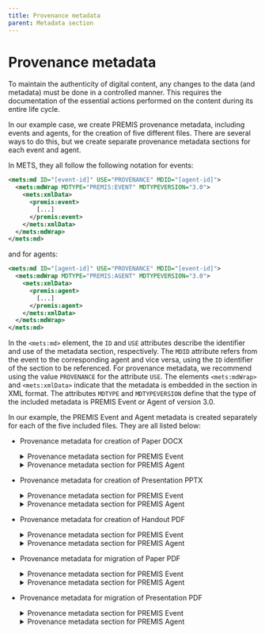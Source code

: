 ```yaml
---
title: Provenance metadata
parent: Metadata section
---
```

# Provenance metadata

To maintain the authenticity of digital content, any changes to the data (and metadata) must be done in a controlled manner. This requires the documentation of the essential actions performed on the content during its entire life cycle.

In our example case, we create PREMIS provenance metadata, including events and agents, for the creation of five different files. There are several ways to do this, but we create separate provenance metadata sections for each event and agent.

In METS, they all follow the following notation for events:

```xml
<mets:md ID="[event-id]" USE="PROVENANCE" MDID="[agent-id]">
  <mets:mdWrap MDTYPE="PREMIS:EVENT" MDTYPEVERSION="3.0">
    <mets:xmlData>
      <premis:event>
        [...]
      </premis:event>            
    </mets:xmlData>
  </mets:mdWrap>
</mets:md>
```

and for agents:

```xml
<mets:md ID="[agent-id]" USE="PROVENANCE" MDID="[event-id]">
  <mets:mdWrap MDTYPE="PREMIS:AGENT" MDTYPEVERSION="3.0">
    <mets:xmlData>
      <premis:agent>
        [...]
      </premis:agent>
    </mets:xmlData>
  </mets:mdWrap>
</mets:md>
```

In the `<mets:md>` element, the `ID` and `USE` attributes describe the identifier and use of the metadata section, respectively. The `MDID` attribute refers from the event to the corresponding agent and vice versa, using the `ID` identifier of the section to be referenced. For provenance metadata, we recommend using the value `PROVENANCE` for the attribute `USE`. The elements `<mets:mdWrap>` and `<mets:xmlData>` indicate that the metadata is embedded in the section in XML format. The attributes `MDTYPE` and `MDTYPEVERSION` define that the type of the included metadata is PREMIS Event or Agent of version 3.0.

In our example, the PREMIS Event and Agent metadata is created separately for each of the five included files. They are all listed below:

- Provenance metadata for creation of Paper DOCX

    <details markdown="block">

    <summary>Provenance metadata section for PREMIS Event</summary>

    ```xml
    <mets:md ID="event-001" USE="PROVENANCE" MDID="agent-001">
      <mets:mdWrap MDTYPE="PREMIS:EVENT" MDTYPEVERSION="3.0">
        <mets:xmlData>
          <premis:event>
            <premis:eventIdentifier>
              <premis:eventIdentifierType>local</premis:eventIdentifierType>
              <premis:eventIdentifierValue>event-001</premis:eventIdentifierValue>
            </premis:eventIdentifier>
            <premis:eventType authority="premisEventType" authorityURI="http://id.loc.gov/vocabulary/preservation/eventType" valueURI="http://id.loc.gov/vocabulary/preservation/eventType/cre">creation</premis:eventType>
            <premis:eventDateTime>2021-12-01T15:05</premis:eventDateTime>
            <premis:eventDetailInformation>
              <premis:eventDetail>Object created with Microsoft Office Word</premis:eventDetail>
            </premis:eventDetailInformation>
            <premis:linkingAgentIdentifier>
              <premis:linkingAgentIdentifierType>local</premis:linkingAgentIdentifierType>
              <premis:linkingAgentIdentifierValue>agent-001</premis:linkingAgentIdentifierValue>
              <premis:linkingAgentRole authority="premisEventRelatedAgentRole" authorityURI="http://id.loc.gov/vocabulary/preservation/eventRelatedAgentRole" valueURI="http://id.loc.gov/vocabulary/preservation/eventRelatedAgentRole/exe">executing program</premis:linkingAgentRole>
            </premis:linkingAgentIdentifier>
          </premis:event>            
        </mets:xmlData>
      </mets:mdWrap>
    </mets:md>
    ```

    </details>

    <details markdown="block">

    <summary>Provenance metadata section for PREMIS Agent</summary>

    ```xml
    <mets:md ID="agent-001" USE="PROVENANCE" MDID="event-001">
      <mets:mdWrap MDTYPE="PREMIS:AGENT" MDTYPEVERSION="3.0">
        <mets:xmlData>
          <premis:agent>
            <premis:agentIdentifier>
              <premis:agentIdentifierType>local</premis:agentIdentifierType>
              <premis:agentIdentifierValue>agent-001</premis:agentIdentifierValue>
            </premis:agentIdentifier>
            <premis:agentName>Microsoft Office Word</premis:agentName>
            <premis:agentType authority="premisAgentType" authorityURI="http://id.loc.gov/vocabulary/preservation/agentType" valueURI="http://id.loc.gov/vocabulary/preservation/agentType/sof">software</premis:agentType>
            <premis:linkingEventIdentifier>
              <premis:linkingEventIdentifierType>local</premis:linkingEventIdentifierType>
              <premis:linkingEventIdentifierValue>event-001</premis:linkingEventIdentifierValue>
            </premis:linkingEventIdentifier>
          </premis:agent>
        </mets:xmlData>
      </mets:mdWrap>
    </mets:md>
    ```

    </details>

- Provenance metadata for creation of Presentation PPTX

    <details markdown="block">

    <summary>Provenance metadata section for PREMIS Event</summary>

    ```xml
    <mets:md ID="event-002" USE="PROVENANCE" MDID="agent-002">
      <mets:mdWrap MDTYPE="PREMIS:EVENT" MDTYPEVERSION="3.0">
        <mets:xmlData>
          <premis:event>
            <premis:eventIdentifier>
              <premis:eventIdentifierType>local</premis:eventIdentifierType>
              <premis:eventIdentifierValue>event-002</premis:eventIdentifierValue>
            </premis:eventIdentifier>
            <premis:eventType authority="premisEventType" authorityURI="http://id.loc.gov/vocabulary/preservation/eventType" valueURI="http://id.loc.gov/vocabulary/preservation/eventType/cre">creation</premis:eventType>
            <premis:eventDateTime>2023-09-15T23:02</premis:eventDateTime>
            <premis:eventDetailInformation>
              <premis:eventDetail>Object created with Microsoft Office Powerpoint</premis:eventDetail>
            </premis:eventDetailInformation>
            <premis:linkingAgentIdentifier>
              <premis:linkingAgentIdentifierType>local</premis:linkingAgentIdentifierType>
              <premis:linkingAgentIdentifierValue>agent-002</premis:linkingAgentIdentifierValue>
              <premis:linkingAgentRole authority="premisEventRelatedAgentRole" authorityURI="http://id.loc.gov/vocabulary/preservation/eventRelatedAgentRole" valueURI="http://id.loc.gov/vocabulary/preservation/eventRelatedAgentRole/exe">executing program</premis:linkingAgentRole>
            </premis:linkingAgentIdentifier>
          </premis:event>            
        </mets:xmlData>
      </mets:mdWrap>
    </mets:md>
    ```

    </details>

    <details markdown="block">

    <summary>Provenance metadata section for PREMIS Agent</summary>

    ```xml
    <mets:md ID="agent-002" USE="PROVENANCE" MDID="event-002">
      <mets:mdWrap MDTYPE="PREMIS:AGENT" MDTYPEVERSION="3.0">
        <mets:xmlData>
          <premis:agent>
            <premis:agentIdentifier>
              <premis:agentIdentifierType>local</premis:agentIdentifierType>
              <premis:agentIdentifierValue>agent-002</premis:agentIdentifierValue>
            </premis:agentIdentifier>
            <premis:agentName>Microsoft Office Powerpoint</premis:agentName>
            <premis:agentType authority="premisAgentType" authorityURI="http://id.loc.gov/vocabulary/preservation/agentType" valueURI="http://id.loc.gov/vocabulary/preservation/agentType/sof">software</premis:agentType>
            <premis:linkingEventIdentifier>
              <premis:linkingEventIdentifierType>local</premis:linkingEventIdentifierType>
              <premis:linkingEventIdentifierValue>event-002</premis:linkingEventIdentifierValue>
            </premis:linkingEventIdentifier>
          </premis:agent>
        </mets:xmlData>
      </mets:mdWrap>
    </mets:md>
    ```

    </details>

- Provenance metadata for creation of Handout PDF

    <details markdown="block">

    <summary>Provenance metadata section for PREMIS Event</summary>      

    ```xml
    <mets:md ID="event-003" USE="PROVENANCE" MDID="agent-003">
      <mets:mdWrap MDTYPE="PREMIS:EVENT" MDTYPEVERSION="3.0">
        <mets:xmlData>
          <premis:event>
            <premis:eventIdentifier>
              <premis:eventIdentifierType>local</premis:eventIdentifierType>
              <premis:eventIdentifierValue>event-003</premis:eventIdentifierValue>
            </premis:eventIdentifier>
            <premis:eventType authority="premisEventType" authorityURI="http://id.loc.gov/vocabulary/preservation/eventType" valueURI="http://id.loc.gov/vocabulary/preservation/eventType/cre">creation</premis:eventType>
            <premis:eventDateTime>2023-09-19T16:09:15</premis:eventDateTime>
            <premis:eventDetailInformation>
              <premis:eventDetail>Object created from Microsoft Word for Windows</premis:eventDetail>
            </premis:eventDetailInformation>
            <premis:linkingAgentIdentifier>
              <premis:linkingAgentIdentifierType>local</premis:linkingAgentIdentifierType>
              <premis:linkingAgentIdentifierValue>agent-003</premis:linkingAgentIdentifierValue>
              <premis:linkingAgentRole authority="premisEventRelatedAgentRole" authorityURI="http://id.loc.gov/vocabulary/preservation/eventRelatedAgentRole" valueURI="http://id.loc.gov/vocabulary/preservation/eventRelatedAgentRole/exe">executing program</premis:linkingAgentRole>
            </premis:linkingAgentIdentifier>
          </premis:event>            
        </mets:xmlData>
      </mets:mdWrap>
    </mets:md>
    ```

    </details>

    <details markdown="block">

    <summary>Provenance metadata section for PREMIS Agent</summary>

    ```xml
    <mets:md ID="agent-003" USE="PROVENANCE" MDID="event-003">
      <mets:mdWrap MDTYPE="PREMIS:AGENT" MDTYPEVERSION="3.0">
        <mets:xmlData>
          <premis:agent>
            <premis:agentIdentifier>
              <premis:agentIdentifierType>local</premis:agentIdentifierType>
              <premis:agentIdentifierValue>agent-003</premis:agentIdentifierValue>
            </premis:agentIdentifier>
            <premis:agentName>Microsoft Word</premis:agentName>
            <premis:agentType authority="premisAgentType" authorityURI="http://id.loc.gov/vocabulary/preservation/agentType" valueURI="http://id.loc.gov/vocabulary/preservation/agentType/sof">software</premis:agentType>
            <premis:linkingEventIdentifier>
              <premis:linkingEventIdentifierType>local</premis:linkingEventIdentifierType>
              <premis:linkingEventIdentifierValue>event-003</premis:linkingEventIdentifierValue>
            </premis:linkingEventIdentifier>
          </premis:agent>
        </mets:xmlData>
      </mets:mdWrap>
    </mets:md>
    ```

    </details>

- Provenance metadata for migration of Paper PDF

    <details markdown="block">

    <summary>Provenance metadata section for PREMIS Event</summary>

    ```xml
    <mets:md ID="event-004" USE="PROVENANCE" MDID="agent-004">
      <mets:mdWrap MDTYPE="PREMIS:EVENT" MDTYPEVERSION="3.0">
        <mets:xmlData>
          <premis:event>
            <premis:eventIdentifier>
              <premis:eventIdentifierType>local</premis:eventIdentifierType>
              <premis:eventIdentifierValue>event-004</premis:eventIdentifierValue>
            </premis:eventIdentifier>
            <premis:eventType authority="premisEventType" authorityURI="http://id.loc.gov/vocabulary/preservation/eventType" valueURI="http://id.loc.gov/vocabulary/preservation/eventType/mig">migration</premis:eventType>
            <premis:eventDateTime>2023-11-01T19:52:59</premis:eventDateTime>
            <premis:eventDetailInformation>
              <premis:eventDetail>Object migrated from Microsoft Word for Windows to Acrobat PDF 1.4 - Portable Document Format</premis:eventDetail>
            </premis:eventDetailInformation>
            <premis:linkingAgentIdentifier>
              <premis:linkingAgentIdentifierType>local</premis:linkingAgentIdentifierType>
              <premis:linkingAgentIdentifierValue>agent-004</premis:linkingAgentIdentifierValue>
              <premis:linkingAgentRole authority="premisEventRelatedAgentRole" authorityURI="http://id.loc.gov/vocabulary/preservation/eventRelatedAgentRole" valueURI="http://id.loc.gov/vocabulary/preservation/eventRelatedAgentRole/exe">executing program</premis:linkingAgentRole>
            </premis:linkingAgentIdentifier>
          </premis:event>            
        </mets:xmlData>
      </mets:mdWrap>
    </mets:md>
    ```

    </details>

    <details markdown="block">

    <summary>Provenance metadata section for PREMIS Agent</summary>

    ```xml
    <mets:md ID="agent-004" USE="PROVENANCE" MDID="event-004">
      <mets:mdWrap MDTYPE="PREMIS:AGENT" MDTYPEVERSION="3.0">
        <mets:xmlData>
          <premis:agent>
            <premis:agentIdentifier>
              <premis:agentIdentifierType>local</premis:agentIdentifierType>
              <premis:agentIdentifierValue>agent-004</premis:agentIdentifierValue>
            </premis:agentIdentifier>
            <premis:agentName>macOS Version 12.6.8 (Build 21G725) Quartz PDFContext</premis:agentName>
            <premis:agentType authority="premisAgentType" authorityURI="http://id.loc.gov/vocabulary/preservation/agentType" valueURI="http://id.loc.gov/vocabulary/preservation/agentType/sof">software</premis:agentType>
            <premis:linkingEventIdentifier>
              <premis:linkingEventIdentifierType>local</premis:linkingEventIdentifierType>
              <premis:linkingEventIdentifierValue>event-004</premis:linkingEventIdentifierValue>
            </premis:linkingEventIdentifier>
          </premis:agent>
        </mets:xmlData>
      </mets:mdWrap>
    </mets:md>
    ```

    </details>

- Provenance metadata for migration of Presentation PDF

    <details markdown="block">

    <summary>Provenance metadata section for PREMIS Event</summary>

    ```xml
    <mets:md ID="event-005" USE="PROVENANCE" MDID="agent-005">
      <mets:mdWrap MDTYPE="PREMIS:EVENT" MDTYPEVERSION="3.0">
        <mets:xmlData>
          <premis:event>
            <premis:eventIdentifier>
              <premis:eventIdentifierType>local</premis:eventIdentifierType>
              <premis:eventIdentifierValue>event-005</premis:eventIdentifierValue>
            </premis:eventIdentifier>
            <premis:eventType authority="premisEventType" authorityURI="http://id.loc.gov/vocabulary/preservation/eventType" valueURI="http://id.loc.gov/vocabulary/preservation/eventType/mig">migration</premis:eventType>
            <premis:eventDateTime>2023-09-15T23:09:29</premis:eventDateTime>
            <premis:eventDetailInformation>
              <premis:eventDetail>Object migrated from Microsoft Powerpoint for Windows to Acrobat PDF 1.7 - Portable Document Format</premis:eventDetail>
            </premis:eventDetailInformation>
            <premis:linkingAgentIdentifier>
              <premis:linkingAgentIdentifierType>local</premis:linkingAgentIdentifierType>
              <premis:linkingAgentIdentifierValue>agent-005</premis:linkingAgentIdentifierValue>
              <premis:linkingAgentRole authority="premisEventRelatedAgentRole" authorityURI="http://id.loc.gov/vocabulary/preservation/eventRelatedAgentRole" valueURI="http://id.loc.gov/vocabulary/preservation/eventRelatedAgentRole/exe">executing program</premis:linkingAgentRole>
            </premis:linkingAgentIdentifier>
          </premis:event>            
        </mets:xmlData>
      </mets:mdWrap>
    </mets:md>
    ```

    </details>

    <details markdown="block">

    <summary>Provenance metadata section for PREMIS Agent</summary>

    ```xml
    <mets:md ID="agent-005" USE="PROVENANCE" MDID="event-005">
      <mets:mdWrap MDTYPE="PREMIS:AGENT" MDTYPEVERSION="3.0">
        <mets:xmlData>
          <premis:agent>
            <premis:agentIdentifier>
              <premis:agentIdentifierType>local</premis:agentIdentifierType>
              <premis:agentIdentifierValue>agent-005</premis:agentIdentifierValue>
            </premis:agentIdentifier>
            <premis:agentName>Microsoft® PowerPoint® for Microsoft 365</premis:agentName>
            <premis:agentType authority="premisAgentType" authorityURI="http://id.loc.gov/vocabulary/preservation/agentType" valueURI="http://id.loc.gov/vocabulary/preservation/agentType/sof">software</premis:agentType>
            <premis:linkingEventIdentifier>
              <premis:linkingEventIdentifierType>local</premis:linkingEventIdentifierType>
              <premis:linkingEventIdentifierValue>event-005</premis:linkingEventIdentifierValue>
            </premis:linkingEventIdentifier>
          </premis:agent>
        </mets:xmlData>
      </mets:mdWrap>
    </mets:md>
    ```

    </details>
